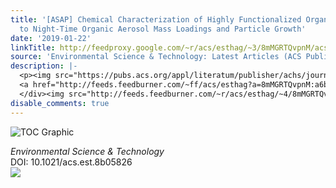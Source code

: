 ```yaml
---
title: '[ASAP] Chemical Characterization of Highly Functionalized Organonitrates Contributing
  to Night-Time Organic Aerosol Mass Loadings and Particle Growth'
date: '2019-01-22'
linkTitle: http://feedproxy.google.com/~r/acs/esthag/~3/8mMGRTQvpnM/acs.est.8b05826
source: 'Environmental Science & Technology: Latest Articles (ACS Publications)'
description: |-
  <p><img src="https://pubs.acs.org/appl/literatum/publisher/achs/journals/content/esthag/0/esthag.ahead-of-print/acs.est.8b05826/20190118/images/medium/es-2018-05826k_0005.gif" alt="TOC Graphic"/></p><div><cite>Environmental Science & Technology</cite></div><div>DOI: 10.1021/acs.est.8b05826</div><div class="feedflare">
  <a href="http://feeds.feedburner.com/~ff/acs/esthag?a=8mMGRTQvpnM:a6bD4fU8GRg:yIl2AUoC8zA"><img src="http://feeds.feedburner.com/~ff/acs/esthag?d=yIl2AUoC8zA" border="0"></img></a>
  </div><img src="http://feeds.feedburner.com/~r/acs/esthag/~4/8mMGRTQvpnM" height="1" width="1" ...
disable_comments: true
---
```

<p><img src="https://pubs.acs.org/appl/literatum/publisher/achs/journals/content/esthag/0/esthag.ahead-of-print/acs.est.8b05826/20190118/images/medium/es-2018-05826k_0005.gif" alt="TOC Graphic"/></p><div><cite>Environmental Science & Technology</cite></div><div>DOI: 10.1021/acs.est.8b05826</div><div class="feedflare">
<a href="http://feeds.feedburner.com/~ff/acs/esthag?a=8mMGRTQvpnM:a6bD4fU8GRg:yIl2AUoC8zA"><img src="http://feeds.feedburner.com/~ff/acs/esthag?d=yIl2AUoC8zA" border="0"></img></a>
</div><img src="http://feeds.feedburner.com/~r/acs/esthag/~4/8mMGRTQvpnM" height="1" width="1" ...